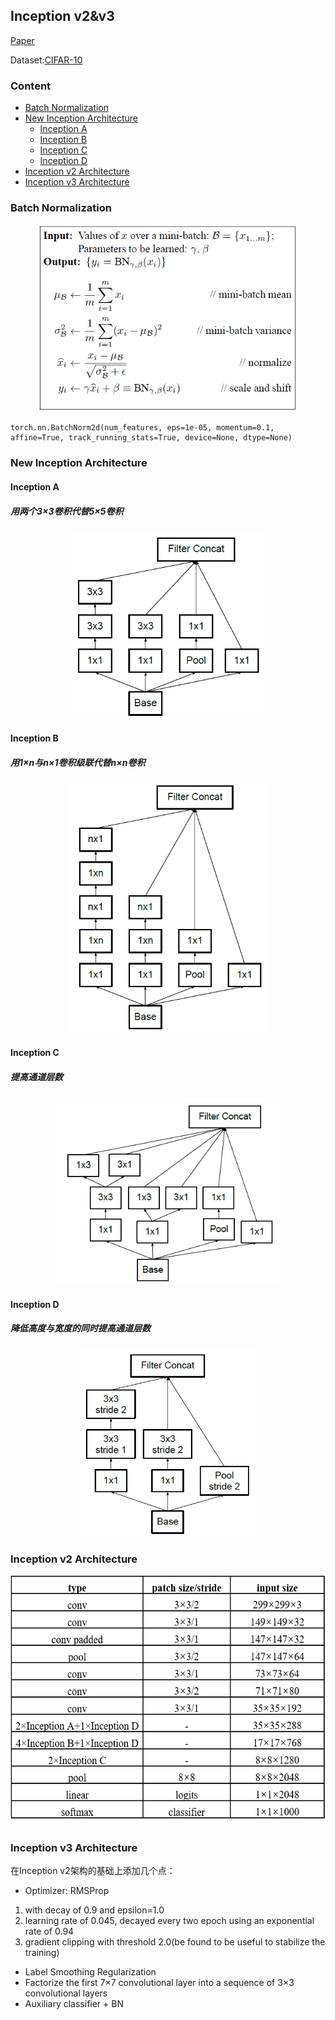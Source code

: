 ## Inception v2&v3  
[Paper](https://arxiv.org/pdf/1512.00567v3.pdf)

Dataset:[CIFAR-10](http://www.cs.toronto.edu/~kriz/cifar.html)  

### Content
- [Batch Normalization](#batch-normalization)
- [New Inception Architecture](#new-inception-architecture)
  * [Inception A](#inception-a)
  * [Inception B](#inception-b)
  * [Inception C](#inception-c)
  * [Inception D](#inception-d)
- [Inception v2 Architecture](#inception-v2-architecture)
- [Inception v3 Architecture](#inception-v3-architecture)

### Batch Normalization
<div align='center'>
  <img src='https://github.com/Luxlios/Figure/blob/main/CNN/bn.png' height='300'>
</div>

```
torch.nn.BatchNorm2d(num_features, eps=1e-05, momentum=0.1, affine=True, track_running_stats=True, device=None, dtype=None)
```

### New Inception Architecture
#### Inception A 
##### 用两个3×3卷积代替5×5卷积
<div align='center'>
  <img src='https://github.com/Luxlios/Figure/blob/main/CNN/inception_a.png' height='300'>
</div>

#### Inception B
##### 用1×n与n×1卷积级联代替n×n卷积
<div align='center'>
  <img src='https://github.com/Luxlios/Figure/blob/main/CNN/inception_b.png' height='400'>
</div>

#### Inception C
##### 提高通道层数
<div align='center'>
  <img src='https://github.com/Luxlios/Figure/blob/main/CNN/inception_c.png' height='300'>
</div>

#### Inception D
##### 降低高度与宽度的同时提高通道层数
<div align='center'>
  <img src='https://github.com/Luxlios/Figure/blob/main/CNN/inception_d.png' height='300'>
</div>

### Inception v2 Architecture
<div align='center'>
  <img src='https://github.com/Luxlios/Figure/blob/main/CNN/Inception_v2.png' height='400'>
</div>

### Inception v3 Architecture
在Inception v2架构的基础上添加几个点：  
- Optimizer: RMSProp
1. with decay of 0.9 and epsilon=1.0  
2. learning rate of 0.045, decayed every two epoch using an exponential rate of 0.94  
3. gradient clipping with threshold 2.0(be found to be useful to stabilize the training)  
- Label Smoothing Regularization
- Factorize the first 7×7 convolutional layer into a sequence of 3×3 convolutional layers
- Auxiliary classifier + BN

